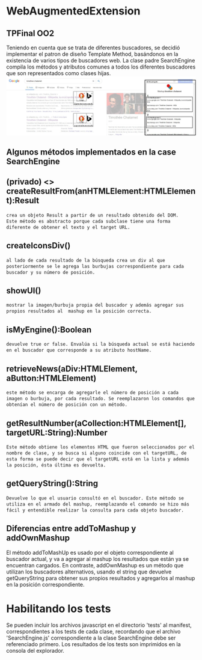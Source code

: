 # WebAugmentedExtension
## TPFinal OO2

Teniendo en cuenta que se trata de diferentes buscadores, se decidió implementar el patron de diseño Template Method, basándonos en la existencia de varios tipos de buscadores web.
La clase padre SearchEngine compila los métodos y atributos comunes a todos los diferentes buscadores que son representados como clases hijas.
<img src="https://github.com/josemagon/WebAugmentedExtension/blob/master/docs/capture.png" alt="" height="" width="">
## Algunos métodos implementados en la case SearchEngine
## (privado) <<abstracto>> createResultFrom(anHTMLElement:HTMLElement):Result
	crea un objeto Result a partir de un resultado obtenido del DOM.
	Este método es abstracto porque cada subclase tiene una forma diferente de obtener el texto y el target URL.

## createIconsDiv()
	al lado de cada resultado de la búsqueda crea un div al que posteriormente se le agrega las burbujas correspondiente para cada buscador y su número de posición.

## showUI()
	mostrar la imagen/burbuja propia del buscador y además agregar sus propios resultados al  mashup en la posición correcta.

## isMyEngine():Boolean
	devuelve true or false. Envalúa si la búsqueda actual se está haciendo en el buscador que corresponde a su atributo hostName. 

## retrieveNews(aDiv:HTMLElement, aButton:HTMLElement)
	este método se encarga de agregarle el número de posición a cada imagen o burbuja, por cada resultado. Se reemplazaron los comandos que obtenían el número de posición con un método. 

## getResultNumber(aCollection:HTMLElement[], targetURL:String):Number
	Este método obtiene los elementos HTML que fueron seleccionados por el nombre de clase, y se busca si alguno coincide con el targetURL, de esta forma se puede decir que el targetURL está en la lista y además la posición, ésta última es devuelta.

## getQueryString():String
	Devuelve lo que el usuario consultó en el buscador. Este método se utiliza en el armado del mashup, reemplazando el comando se hizo más fácil y entendible realizar la consulta para cada objeto buscador.
	
## Diferencias entre addToMashup y addOwnMashup
El método addToMashUp es usado por el objeto correspondiente al buscador actual, y va a agregar al mashup los resultados que están ya se encuentran cargados.
En contraste, addOwnMashup es un método que utilizan los buscadores alternativos, usando el string que devuelve getQueryString para obtener sus propios resultados y agregarlos al mashup en la posición correspondiente. 

# Habilitando los tests
Se pueden incluir los archivos javascript en el directorio 'tests' al manifest, correspondientes a los tests de cada clase, recordando que el archivo 'SearchEngine.js' correspondiente a la clase SearchEngine debe ser referenciado primero.
Los resultados de los tests son imprimidos en la consola del explorador.